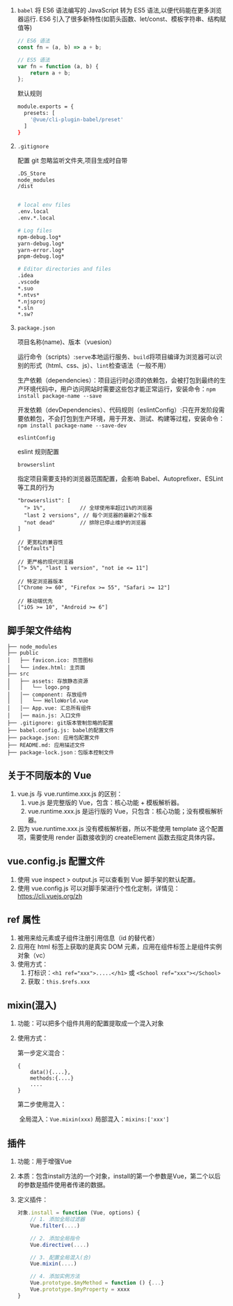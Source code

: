 1. `babel`
   将 ES6 语法编写的 JavaScript 转为 ES5 语法,以便代码能在更多浏览器运行.
   ES6 引入了很多新特性(如箭头函数、let/const、模板字符串、结构赋值等)

    ```javascript
    // ES6 语法
    const fn = (a, b) => a + b;

    // ES5 语法
    var fn = function (a, b) {
    	return a + b;
    };
    ```

    默认规则

    ```bash
    module.exports = {
      presets: [
        '@vue/cli-plugin-babel/preset'
      ]
    }
    ```

2. `.gitignore`

    配置 git 忽略监听文件夹,项目生成时自带

    ```bash
    .DS_Store
    node_modules
    /dist


    # local env files
    .env.local
    .env.*.local

    # Log files
    npm-debug.log*
    yarn-debug.log*
    yarn-error.log*
    pnpm-debug.log*

    # Editor directories and files
    .idea
    .vscode
    *.suo
    *.ntvs*
    *.njsproj
    *.sln
    *.sw?
    ```

3. `package.json`

    项目名称(name)、版本（vuesion）

    运行命令（scripts）:`serve`本地运行服务、`build`将项目编译为浏览器可以识别的形式（html、css、js）、`lint`检查语法（一般不用）

    生产依赖（dependencies）：项目运行时必须的依赖包，会被打包到最终的生产环境代码中，用户访问网站时需要这些包才能正常运行，安装命令：`npm install package-name --save`

    开发依赖（devDependencies）、代码规则（eslintConfig）:只在开发阶段需要依赖包，不会打包到生产环境，用于开发、测试、构建等过程，安装命令：`npm install package-name --save-dev`

    `eslintConfig`

    eslint 规则配置

    `browserslint`

    指定项目需要支持的浏览器范围配置，会影响 Babel、Autoprefixer、ESLint 等工具的行为

    ```shell
    "browserslist": [
      "> 1%",           // 全球使用率超过1%的浏览器
      "last 2 versions", // 每个浏览器的最新2个版本
      "not dead"        // 排除已停止维护的浏览器
    ]

    // 更宽松的兼容性
    ["defaults"]

    // 更严格的现代浏览器
    ["> 5%", "last 1 version", "not ie <= 11"]

    // 特定浏览器版本
    ["Chrome >= 60", "Firefox >= 55", "Safari >= 12"]

    // 移动端优先
    ["iOS >= 10", "Android >= 6"]
    ```

## 脚手架文件结构

    ├── node_modules
    ├── public
    │   ├── favicon.ico: 页签图标
    │   └── index.html: 主页面
    ├── src
    │   ├── assets: 存放静态资源
    │   │   └── logo.png
    │   │── component: 存放组件
    │   │   └── HelloWorld.vue
    │   │── App.vue: 汇总所有组件
    │   │── main.js: 入口文件
    ├── .gitignore: git版本管制忽略的配置
    ├── babel.config.js: babel的配置文件
    ├── package.json: 应用包配置文件
    ├── README.md: 应用描述文件
    ├── package-lock.json：包版本控制文件

## 关于不同版本的 Vue

1. vue.js 与 vue.runtime.xxx.js 的区别：
    1. vue.js 是完整版的 Vue，包含：核心功能 + 模板解析器。
    2. vue.runtime.xxx.js 是运行版的 Vue，只包含：核心功能；没有模板解析器。
2. 因为 vue.runtime.xxx.js 没有模板解析器，所以不能使用 template 这个配置项，需要使用 render 函数接收到的 createElement 函数去指定具体内容。

## vue.config.js 配置文件

1. 使用 vue inspect > output.js 可以查看到 Vue 脚手架的默认配置。
2. 使用 vue.config.js 可以对脚手架进行个性化定制，详情见：https://cli.vuejs.org/zh

## ref 属性

1. 被用来给元素或子组件注册引用信息（id 的替代者）
2. 应用在 html 标签上获取的是真实 DOM 元素，应用在组件标签上是组件实例对象（vc）
3. 使用方式：
    1. 打标识：`<h1 ref="xxx">.....</h1>` 或 `<School ref="xxx"></School>`
    2. 获取：`this.$refs.xxx`

## mixin(混入)

1. 功能：可以把多个组件共用的配置提取成一个混入对象

2. 使用方式：

    第一步定义混合：

    ```
    {
        data(){....},
        methods:{....}
        ....
    }
    ```

    第二步使用混入：

    ​ 全局混入：`Vue.mixin(xxx)`
    ​ 局部混入：`mixins:['xxx']	`


## 插件

1. 功能：用于增强Vue

2. 本质：包含install方法的一个对象，install的第一个参数是Vue，第二个以后的参数是插件使用者传递的数据。

3. 定义插件：

    ```js
    对象.install = function (Vue, options) {
        // 1. 添加全局过滤器
        Vue.filter(....)
    
        // 2. 添加全局指令
        Vue.directive(....)
    
        // 3. 配置全局混入(合)
        Vue.mixin(....)
    
        // 4. 添加实例方法
        Vue.prototype.$myMethod = function () {...}
        Vue.prototype.$myProperty = xxxx
    }
    ```
